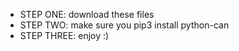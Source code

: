 * STEP ONE: download these files
* STEP TWO: make sure you pip3 install python-can
* STEP THREE: enjoy :)
